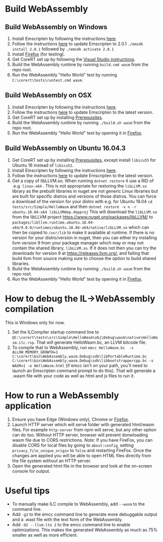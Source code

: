 # Build WebAssembly #

## Build WebAssembly on Windows ##

1. Install Emscripten by following the instructions [here](https://kripken.github.io/emscripten-site/docs/getting_started/downloads.html). 
2. Follow the instructions [here](https://kripken.github.io/emscripten-site/docs/getting_started/downloads.html#updating-the-sdk) to update Emscripten to 2.0.1 ```./emsdk install 2.0.1``` followed by ```./emsdk activate 2.0.1```
3. Install [Firefox](https://www.getfirefox.com) (for testing).
3. Get CoreRT set up by following the [Visual Studio instructions](how-to-build-and-run-ilcompiler-in-visual-studio.md).
4. Build the WebAssembly runtime by running ```build.cmd wasm``` from the repo root.
5. Run the WebAssembly "Hello World" test by running ```C:\corert\tests\runtest.cmd wasm```.

## Build WebAssembly on OSX ##

1. Install Emscripten by following the instructions [here](https://kripken.github.io/emscripten-site/docs/getting_started/downloads.html). 
2. Follow the instructions [here](https://kripken.github.io/emscripten-site/docs/getting_started/downloads.html#updating-the-sdk) to update Emscripten to the latest version.
3. Get CoreRT set up by installing [Prerequisites](prerequisites-for-building.md).
4. Build the WebAssembly runtime by running ```./build.sh wasm``` from the repo root.
5. Run the WebAssembly "Hello World" test by opening it in [Firefox](https://www.getfirefox.com).

## Build WebAssembly on Ubuntu 16.04.3 ##

1. Get CoreRT set up by installing [Prerequisites](prerequisites-for-building.md), except install ```libicu55``` for Ubuntu 16 instead of ```libicu52```.
2. Install Emscripten by following the instructions [here](https://kripken.github.io/emscripten-site/docs/getting_started/downloads.html). 
3. Follow the instructions [here](https://kripken.github.io/emscripten-site/docs/getting_started/downloads.html#updating-the-sdk) to update Emscripten to the latest version.
4. Get a copy of libLLVM.so.  When running ```dotnet restore``` it use a RID of .e.g. ```linux-x64``` .  This is not appropriate for restoring the ```libLLVM.so``` library as the prebuilt libraries in nuget are not generic Linux libraries but are built for specific distros and versions of those distros.  You can force a download of the version for your distro with e.g. for Ubuntu 18.04  ```cd tests/src/Simple/HelloWasm```  and then ``` dotnet restore -v n -r ubuntu.18.04-x64 libLLVMdep.depproj ``` This will download the ```libLLVM.so``` from the libLLVM project https://www.nuget.org/packages/libLLVM/ to ```packages/libllvm.runtime.ubuntu.18.04-x64/9.0.0/runtimes/ubuntu.18.04-x64/native/libLLVM.so``` which can then be copied to ```/usr/lib``` to make it available at runtime.  If there is no version for your distro/version in nuget, then you can either try installing llvm version 9 from your package manager which may or may not contain the shared library, `libLLVM.so`.  If it does not then you can try the downloads for version 9 at https://releases.llvm.org/, and failing that build llvm from source making sure to choose the option to build shared libraries.
5. Build the WebAssembly runtime by running ```./build.sh wasm``` from the repo root.
6. Run the WebAssembly "Hello World" test by opening it in [Firefox](https://www.getfirefox.com).


# How to debug the IL->WebAssembly compilation #
This is Windows only for now.
1. Set the ILCompiler startup command line to ```@C:\corert\tests\src\Simple\HelloWasm\obj\Debug\wasm\native\HelloWasm.ilc.rsp```. That will generate HelloWasm.bc, an LLVM bitcode file.
2. To compile that to WebAssembly, run ```emcc HelloWasm.bc  -s ALLOW_MEMORY_GROWTH=1  C:\corert\bin\WebAssembly.wasm.Debug\sdk\libPortableRuntime.bc C:\corert\bin\WebAssembly.wasm.Debug\sdk\libbootstrappercpp.bc -s WASM=1 -o HelloWasm.html``` (if emcc isn't on your path, you'll need to launch an Emscripten command prompt to do this). That will generate a .wasm file with your code as well as html and js files to run it.

# How to run a WebAssembly application #
1. Ensure you have Edge (Windows only), Chrome or [Firefox](https://www.getfirefox.com).
2. Launch HTTP server which will serve folder with generated html/wasm files. For example `http-server` from npm will serve, but any other option can do too. Without HTTP server, browser will prevent donwloading wasm file due to CORS restrictions.
 *Note*: If you have FireFox, you can disable CORS for local files by going to `about:config`, setting `privacy_file_unique_origin` to `false` and restarting FireFox. Once the changes are applied you will be able to open HTML files directly from the file system without an HTTP server.
3. Open the generated html file in the browser and look at the on-screen console for output.

# Useful tips #
* To manually make ILC compile to WebAssembly, add ```--wasm``` to the command line.
* Add ```-g3``` to the emcc command line to generate more debuggable output and a .wast file with the text form of the WebAssembly.
* Add ```-O2 --llvm-lto 2``` to the emcc command line to enable optimizations. This makes the generated WebAssembly as much as 75% smaller as well as more efficient.

